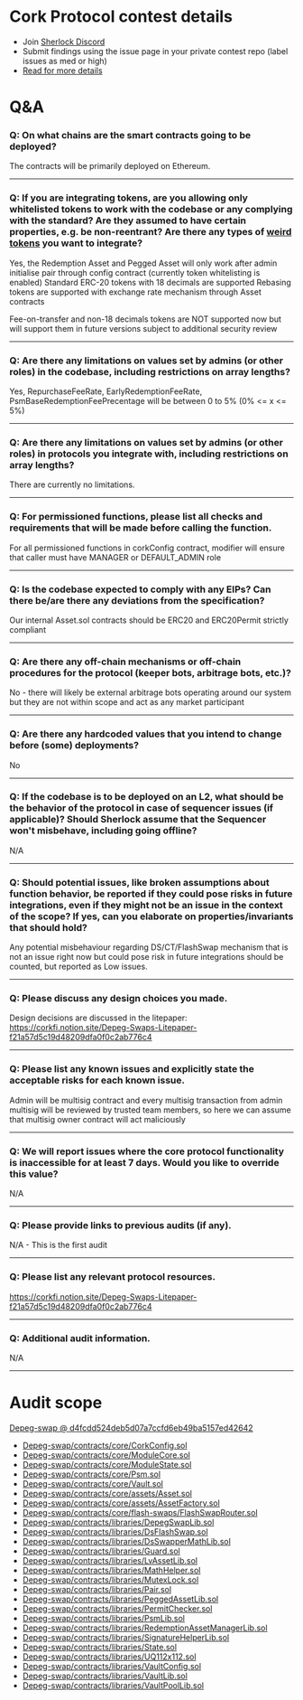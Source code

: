 
# Cork Protocol contest details

- Join [Sherlock Discord](https://discord.gg/MABEWyASkp)
- Submit findings using the issue page in your private contest repo (label issues as med or high)
- [Read for more details](https://docs.sherlock.xyz/audits/watsons)

# Q&A

### Q: On what chains are the smart contracts going to be deployed?
The contracts will be primarily deployed on Ethereum.
___

### Q: If you are integrating tokens, are you allowing only whitelisted tokens to work with the codebase or any complying with the standard? Are they assumed to have certain properties, e.g. be non-reentrant? Are there any types of [weird tokens](https://github.com/d-xo/weird-erc20) you want to integrate?
Yes, the Redemption Asset and Pegged Asset will only work after admin initialise pair through config contract (currently token whitelisting is enabled)
Standard ERC-20 tokens with 18 decimals are supported
Rebasing tokens are supported with exchange rate mechanism through Asset contracts

Fee-on-transfer and non-18 decimals tokens are NOT supported now but will support them in future versions subject to additional security review
___

### Q: Are there any limitations on values set by admins (or other roles) in the codebase, including restrictions on array lengths?
Yes, RepurchaseFeeRate, EarlyRedemptionFeeRate, PsmBaseRedemptionFeePrecentage will be between 0 to 5% (0% <= x <= 5%)
___

### Q: Are there any limitations on values set by admins (or other roles) in protocols you integrate with, including restrictions on array lengths?
There are currently no limitations. 
___

### Q: For permissioned functions, please list all checks and requirements that will be made before calling the function.
For all permissioned functions in corkConfig contract, modifier will ensure that caller must have MANAGER or DEFAULT_ADMIN role
___

### Q: Is the codebase expected to comply with any EIPs? Can there be/are there any deviations from the specification?
Our internal Asset.sol contracts should be ERC20 and ERC20Permit strictly compliant
___

### Q: Are there any off-chain mechanisms or off-chain procedures for the protocol (keeper bots, arbitrage bots, etc.)?
No - there will likely be external arbitrage bots operating around our system but they are not within scope and act as any market participant
___

### Q: Are there any hardcoded values that you intend to change before (some) deployments?
No
___

### Q: If the codebase is to be deployed on an L2, what should be the behavior of the protocol in case of sequencer issues (if applicable)? Should Sherlock assume that the Sequencer won't misbehave, including going offline?
N/A
___

### Q: Should potential issues, like broken assumptions about function behavior, be reported if they could pose risks in future integrations, even if they might not be an issue in the context of the scope? If yes, can you elaborate on properties/invariants that should hold?
Any potential misbehaviour regarding DS/CT/FlashSwap mechanism that is not an issue right now but could pose risk in future integrations should be counted, but reported as Low issues.
___

### Q: Please discuss any design choices you made.
Design decisions are discussed in the litepaper: https://corkfi.notion.site/Depeg-Swaps-Litepaper-f21a57d5c19d48209dfa0f0c2ab776c4
___

### Q: Please list any known issues and explicitly state the acceptable risks for each known issue.
Admin will be multisig contract and every multisig transaction from admin multisig will be reviewed by trusted team members, so here we can  assume that multisig owner contract will act maliciously 
___

### Q: We will report issues where the core protocol functionality is inaccessible for at least 7 days. Would you like to override this value?
N/A
___

### Q: Please provide links to previous audits (if any).
N/A - This is the first audit
___

### Q: Please list any relevant protocol resources.
https://corkfi.notion.site/Depeg-Swaps-Litepaper-f21a57d5c19d48209dfa0f0c2ab776c4
___

### Q: Additional audit information.
N/A
___



# Audit scope


[Depeg-swap @ d4fcdd524deb5d07a7ccfd6eb49ba5157ed42642](https://github.com/Cork-Technology/Depeg-swap/tree/d4fcdd524deb5d07a7ccfd6eb49ba5157ed42642)
- [Depeg-swap/contracts/core/CorkConfig.sol](Depeg-swap/contracts/core/CorkConfig.sol)
- [Depeg-swap/contracts/core/ModuleCore.sol](Depeg-swap/contracts/core/ModuleCore.sol)
- [Depeg-swap/contracts/core/ModuleState.sol](Depeg-swap/contracts/core/ModuleState.sol)
- [Depeg-swap/contracts/core/Psm.sol](Depeg-swap/contracts/core/Psm.sol)
- [Depeg-swap/contracts/core/Vault.sol](Depeg-swap/contracts/core/Vault.sol)
- [Depeg-swap/contracts/core/assets/Asset.sol](Depeg-swap/contracts/core/assets/Asset.sol)
- [Depeg-swap/contracts/core/assets/AssetFactory.sol](Depeg-swap/contracts/core/assets/AssetFactory.sol)
- [Depeg-swap/contracts/core/flash-swaps/FlashSwapRouter.sol](Depeg-swap/contracts/core/flash-swaps/FlashSwapRouter.sol)
- [Depeg-swap/contracts/libraries/DepegSwapLib.sol](Depeg-swap/contracts/libraries/DepegSwapLib.sol)
- [Depeg-swap/contracts/libraries/DsFlashSwap.sol](Depeg-swap/contracts/libraries/DsFlashSwap.sol)
- [Depeg-swap/contracts/libraries/DsSwapperMathLib.sol](Depeg-swap/contracts/libraries/DsSwapperMathLib.sol)
- [Depeg-swap/contracts/libraries/Guard.sol](Depeg-swap/contracts/libraries/Guard.sol)
- [Depeg-swap/contracts/libraries/LvAssetLib.sol](Depeg-swap/contracts/libraries/LvAssetLib.sol)
- [Depeg-swap/contracts/libraries/MathHelper.sol](Depeg-swap/contracts/libraries/MathHelper.sol)
- [Depeg-swap/contracts/libraries/MutexLock.sol](Depeg-swap/contracts/libraries/MutexLock.sol)
- [Depeg-swap/contracts/libraries/Pair.sol](Depeg-swap/contracts/libraries/Pair.sol)
- [Depeg-swap/contracts/libraries/PeggedAssetLib.sol](Depeg-swap/contracts/libraries/PeggedAssetLib.sol)
- [Depeg-swap/contracts/libraries/PermitChecker.sol](Depeg-swap/contracts/libraries/PermitChecker.sol)
- [Depeg-swap/contracts/libraries/PsmLib.sol](Depeg-swap/contracts/libraries/PsmLib.sol)
- [Depeg-swap/contracts/libraries/RedemptionAssetManagerLib.sol](Depeg-swap/contracts/libraries/RedemptionAssetManagerLib.sol)
- [Depeg-swap/contracts/libraries/SignatureHelperLib.sol](Depeg-swap/contracts/libraries/SignatureHelperLib.sol)
- [Depeg-swap/contracts/libraries/State.sol](Depeg-swap/contracts/libraries/State.sol)
- [Depeg-swap/contracts/libraries/UQ112x112.sol](Depeg-swap/contracts/libraries/UQ112x112.sol)
- [Depeg-swap/contracts/libraries/VaultConfig.sol](Depeg-swap/contracts/libraries/VaultConfig.sol)
- [Depeg-swap/contracts/libraries/VaultLib.sol](Depeg-swap/contracts/libraries/VaultLib.sol)
- [Depeg-swap/contracts/libraries/VaultPoolLib.sol](Depeg-swap/contracts/libraries/VaultPoolLib.sol)

